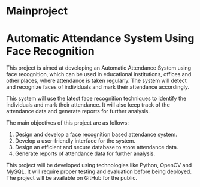 # Mainproject
# Automatic Attendance System Using Face Recognition

This project is aimed at developing an Automatic Attendance System using face recognition, which can be used in educational institutions, offices and other places, where attendance is taken regularly. The system will detect and recognize faces of individuals and mark their attendance accordingly.

This system will use the latest face recognition techniques to identify the individuals and mark their attendance. It will also keep track of the attendance data and generate reports for further analysis.

The main objectives of this project are as follows: 

1. Design and develop a face recognition based attendance system.
2. Develop a user-friendly interface for the system.
3. Design an efficient and secure database to store attendance data.
4. Generate reports of attendance data for further analysis.

This project will be developed using technologies like Python, OpenCV and MySQL. It will require proper testing and evaluation before being deployed. The project will be available on GitHub for the public.
